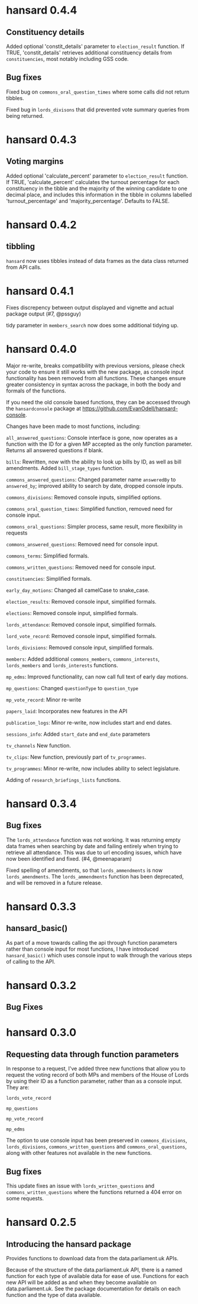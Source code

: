 # hansard 0.4.4

## Constituency details

Added optional 'constit_details' parameter to `election_result` function. If TRUE, 'constit_details' retrieves additional constituency details from `constituencies`, most notably including GSS code.

## Bug fixes

Fixed bug on `commons_oral_question_times` where some calls did not return tibbles.

Fixed bug in `lords_divisons` that did prevented vote summary queries from being returned.

# hansard 0.4.3

## Voting margins

Added optional 'calculate_percent' parameter to `election_result` function. If TRUE, 'calculate_percent' calculates the turnout percentage for each constituency in the tibble and the majority of the winning candidate to one decimal place, and includes this information in the tibble in columns labelled 'turnout_percentage' and 'majority_percentage'. Defaults to FALSE.



# hansard 0.4.2

## tibbling

`hansard` now uses tibbles instead of data frames as the data class returned from API calls.


# hansard 0.4.1

Fixes discrepency between output displayed and vignette and actual package output (#7, @pssguy)

tidy parameter in `members_search` now does some additional tidying up.


# hansard 0.4.0

Major re-write, breaks compatibility with previous versions, please check your code to ensure it still works with the new package, as console input functionality has been removed from all functions. These changes ensure greater consistency in syntax across the package, in both the body and formals of the functions.

If you need the old console based functions, they can be accessed through the `hansardconsole` package at <https://github.com/EvanOdell/hansard-console>.

Changes have been made to most functions, including:

`all_answered_questions`: Console interface is gone, now operates as a function with the ID for a given MP accepted as the only function parameter. Returns all answered questions if blank.

`bills`: Rewritten, now with the ability to look up bills by ID, as well as bill amendments. Added `bill_stage_types` function.

`commons_answered_questions`: Changed parameter name `answeredBy` to `answered_by`; improved ability to search by date, dropped console inputs.

`commons_divisions`: Removed console inputs, simplified options.

`commons_oral_question_times`: Simplified function, removed need for console input.

`commons_oral_questions`: Simpler process, same result, more flexibility in requests

`commons_answered_questions`: Removed need for console input.

`commons_terms`: Simplified formals.

`commons_written_questions`: Removed need for console input.

`constituencies`: Simplified formals.

`early_day_motions`: Changed all camelCase to snake_case.

`election_results`: Removed console input, simplified formals.

`elections`: Removed console input, simplified formals.

`lords_attendance`: Removed console input, simplified formals.

`lord_vote_record`: Removed console input, simplified formals.

`lords_divisions`: Removed console input, simplified formals.

`members`: Added additional `commons_members`, `commons_interests`, `lords_members` and `lords_interests` functions.

`mp_edms`: Improved functionality, can now call full text of early day motions.

`mp_questions`: Changed `questionType` to `question_type`

`mp_vote_record`: Minor re-write

`papers_laid`: Incorporates new features in the API

`publication_logs`: Minor re-write, now includes start and end dates.

`sessions_info`: Added `start_date` and `end_date` parameters

`tv_channels` New function.

`tv_clips`: New function, previously part of `tv_programmes`.

`tv_programmes`: Minor re-write, now includes ability to select legislature.

Adding of `research_briefings_lists` functions.


# hansard 0.3.4

## Bug fixes

The `lords_attendance` function was not working. It was returning empty data frames when searching by date and failing entirely when trying to retrieve all attendance. This was due to url encoding issues, which have now been identified and fixed. (#4, @meenaparam)

Fixed spelling of amendments, so that `lords_ammendments` is now `lords_amendments`. The `lords_ammendments` function has been deprecated, and will be removed in a future release.

# hansard 0.3.3

## hansard_basic()

As part of a move towards calling the api through function parameters rather than console input for most functions, I have introduced `hansard_basic()` which uses console input to walk through the various steps of calling to the API.

# hansard 0.3.2

## Bug Fixes


# hansard 0.3.0

## Requesting data through function parameters

In response to a request, I've added three new functions that allow you to request the voting record of both MPs and members of the House of Lords by using their ID as a function parameter, rather than as a console input. They are:

`lords_vote_record`

`mp_questions`

`mp_vote_record`

`mp_edms`

The option to use console input has been preserved in `commons_divisions`, `lords_divisions`, `commons_written_questions` and `commons_oral_questions`, along with other features not available in the new functions.

## Bug fixes

This update fixes an issue with `lords_written_questions` and `commons_written_questions` where the functions returned a 404 error on some requests.

# hansard 0.2.5

## Introducing the hansard package

Provides functions to download data from the data.parliament.uk APIs.

Because of the structure of the data.parliament.uk API, there is a named function for each type of available data for ease of use. Functions for each new API will be added as and when they become available on data.parliament.uk. See the package documentation for details on each function and the type of data available.
